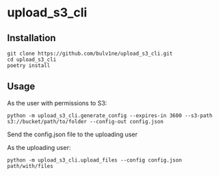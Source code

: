 # upload_s3_cli

## Installation

```
git clone https://github.com/bulv1ne/upload_s3_cli.git
cd upload_s3_cli
poetry install
```

## Usage

As the user with permissions to S3:

```
python -m upload_s3_cli.generate_config --expires-in 3600 --s3-path s3://bucket/path/to/folder --config-out config.json
```

Send the config.json file to the uploading user

As the uploading user:

```
python -m upload_s3_cli.upload_files --config config.json path/with/files
```
